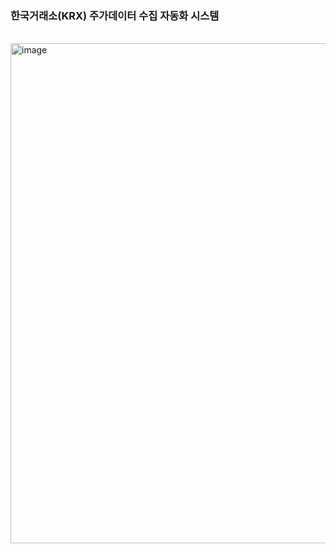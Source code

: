 
### 한국거래소(KRX) 주가데이터 수집 자동화 시스템 

<br>
<img width=800 alt="image" src="https://user-images.githubusercontent.com/77683645/180650832-b78c339c-ba92-4359-8aff-5ce38cf67f69.png">
